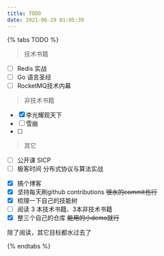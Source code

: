 ```yaml
---
title: TODO
date: 2021-06-29 01:05:39
---
```


{% tabs TODO %}
<!-- tab 阅读 -->
> 技术书籍

- [ ] Redis 实战
- [ ] Go 语言圣经
- [ ] RocketMQ技术内幕

> 非技术书籍

- [x] 李光耀观天下
- [ ] 雪崩
- [ ] 

> 其它
- [ ] 公开课 SICP
- [ ] 极客时间 分布式协议与算法实战

<!-- endtab -->


<!-- tab 2021 计划 -->
- [x] 搞个博客
- [x] 坚持每天刷github contributions  ~~很水的commit也行~~
- [x] 梳理一下自己的技能树
- [ ] 阅读 3 本技术书籍、3本非技术书籍
- [x] 整三个自己的仓库 ~~能用的小demo就行~~

除了阅读，其它目标都水过去了
<!-- endtab -->

<!-- tab 2022 计划 -->

<!-- endtab -->

<!-- tab 其它 -->

<!-- endtab -->
{% endtabs %}

